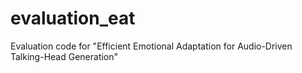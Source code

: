 # evaluation_eat
Evaluation code for "Efficient Emotional Adaptation for Audio-Driven Talking-Head Generation"
